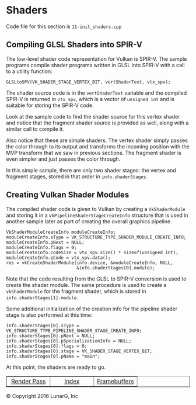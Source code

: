 # Shaders

<link href="../css/lg_stylesheet.css" rel="stylesheet"></link>

Code file for this section is `11-init_shaders.cpp`

## Compiling GLSL Shaders into SPIR-V

The low-level shader code representation for Vulkan is SPIR-V.
The sample programs compile shader programs written in GLSL
into SPIR-V with a call to a utility function:

    GLSLtoSPV(VK_SHADER_STAGE_VERTEX_BIT, vertShaderText, vtx_spv);

The shader source code is in the `vertShaderText` variable and the
compiled SPIR-V is returned in `vtx_spv`, which is a vector of
`unsigned int` and is suitable for storing the SPIR-V code.

Look at the sample code to find the shader source for this vertex
shader and notice that the fragment shader source is provided as well,
along with a similar call to compile it.

Also notice that these are simple shaders.
The vertex shader simply passes the color through to its output
and transforms the incoming position with the MVP transform that
we saw in previous sections.
The fragment shader is even simpler and just passes the color through.

In this simple sample, there are only two shader stages: the vertex and fragment
stages, stored in that order in `info.shaderStages`.

## Creating Vulkan Shader Modules

The compiled shader code is given to Vulkan by creating a `VkShaderModule` and
storing it in a `VkPipelineShaderStageCreateInfo` structure that is used in another
sample later as part of creating the overall graphics pipeline.

    VkShaderModuleCreateInfo moduleCreateInfo;
    moduleCreateInfo.sType = VK_STRUCTURE_TYPE_SHADER_MODULE_CREATE_INFO;
    moduleCreateInfo.pNext = NULL;
    moduleCreateInfo.flags = 0;
    moduleCreateInfo.codeSize = vtx_spv.size() * sizeof(unsigned int);
    moduleCreateInfo.pCode = vtx_spv.data();
    res = vkCreateShaderModule(info.device, &moduleCreateInfo, NULL,
                               &info.shaderStages[0].module);

Note that the code resulting from the GLSL to SPIR-V conversion is used to
create the shader module.
The same procedure is used to create a `vkShaderModule` for the fragment
shader, which is stored in `info.shaderStages[1].module`.

Some additional initialization of the creation info for the pipeline
shader stage is also performed at this time:

    info.shaderStages[0].sType = VK_STRUCTURE_TYPE_PIPELINE_SHADER_STAGE_CREATE_INFO;
    info.shaderStages[0].pNext = NULL;
    info.shaderStages[0].pSpecializationInfo = NULL;
    info.shaderStages[0].flags = 0;
    info.shaderStages[0].stage = VK_SHADER_STAGE_VERTEX_BIT;
    info.shaderStages[0].pName = "main";

At this point, the shaders are ready to go.

<table border="1" width="100%">
    <tr>
        <td align="center" width="33%"><a href="10-init_render_pass.html" title="Prev">Render Pass</a></td>
        <td align="center" width="33%"><a href="index.html" title="Index">Index</a></td>
        <td align="center" width="33%"><a href="12-init_frame_buffers.html" title="Next">Framebuffers</a></td>
    </tr>
</table>
<footer>&copy; Copyright 2016 LunarG, Inc</footer>
